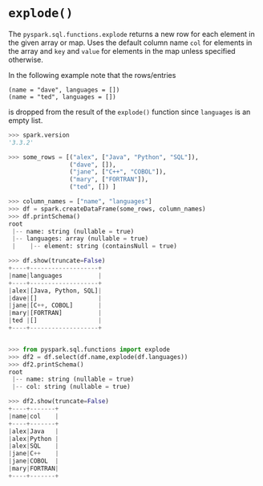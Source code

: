 # `explode()`

The `pyspark.sql.functions.explode` returns a new 
row for each element in the given array or map. 
Uses the default column name `col` for elements in 
the array and `key` and `value` for elements in the 
map unless specified otherwise.

In the following example note that the rows/entries 

	(name = "dave", languages = [])
	(name = "ted", languages = [])

is dropped from the result of the `explode()` function
since `languages` is an empty list.


~~~python
>>> spark.version
'3.3.2'

>>> some_rows = [("alex", ["Java", "Python", "SQL"]), 
                 ("dave", []),
                 ("jane", ["C++", "COBOL"]), 
                 ("mary", ["FORTRAN"]), 
                 ("ted", []) ]

>>> column_names = ["name", "languages"]
>>> df = spark.createDataFrame(some_rows, column_names)
>>> df.printSchema()
root
 |-- name: string (nullable = true)
 |-- languages: array (nullable = true)
 |    |-- element: string (containsNull = true)

>>> df.show(truncate=False)
+----+-------------------+
|name|languages          |
+----+-------------------+
|alex|[Java, Python, SQL]|
|dave|[]                 |
|jane|[C++, COBOL]       |
|mary|[FORTRAN]          |
|ted |[]                 |
+----+-------------------+


>>> from pyspark.sql.functions import explode
>>> df2 = df.select(df.name,explode(df.languages))
>>> df2.printSchema()
root
 |-- name: string (nullable = true)
 |-- col: string (nullable = true)

>>> df2.show(truncate=False)
+----+-------+
|name|col    |
+----+-------+
|alex|Java   |
|alex|Python |
|alex|SQL    |
|jane|C++    |
|jane|COBOL  |
|mary|FORTRAN|
+----+-------+

~~~